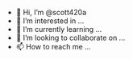 - 👋 Hi, I’m @scott420a
- 👀 I’m interested in ...
- 🌱 I’m currently learning ...
- 💞️ I’m looking to collaborate on ...
- 📫 How to reach me ...

<!---
scott420a/scott420a is a ✨ special ✨ repository because its `README.md` (this file) appears on your GitHub profile.
You can click the Preview link to take a look at your changes.
--->
